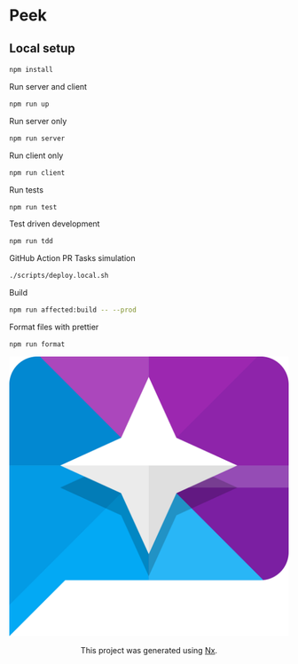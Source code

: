 # Peek

## Local setup

```sh
npm install
```

Run server and client
```sh
npm run up
```

Run server only
```sh
npm run server
```

Run client only
```sh
npm run client
```

Run tests
```sh
npm run test
```

Test driven development
```sh
npm run tdd
```

GitHub Action PR Tasks simulation
```sh
./scripts/deploy.local.sh
```

Build
```sh
npm run affected:build -- --prod
```

Format files with prettier
```sh
npm run format
```

<center>

![Peek Contact](packs/shared/assets/src/lib/images/logo-purple-blue.svg)

This project was generated using [Nx](https://nx.dev).

</center>
